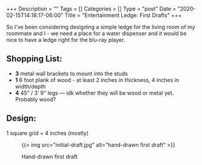 +++
Description = ""
Tags = []
Categories = []
Type = "post"
Date = "2020-02-15T14:18:17-06:00"
Title = "Entertainment Ledge: First Drafts"
+++

So I've been considering designing a simple ledge for the living room of my roommate and I - we need a place for a water dispenser and it would be nice to have a ledge right for the blu-ray player.

## Shopping List:

- **3** metal wall brackets to mount into the studs
- **1** 6 foot plank of wood - at least 2 inches in thickness, 4 inches in width/depth
- **4** 45” / 3’ 9” legs — idk whether they will be wood or metal yet. Probably wood?

## Design:

1 square grid = 4 inches (mostly)

<figure>
{{< img src="initial-draft.jpg" alt="hand-drawn first draft" >}}
<figcaption>
<p>Hand-drawn first draft</p>
</figcaption>
</figure>
